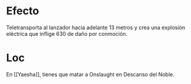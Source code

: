 # Efecto
Teletransporta al lanzador hacia adelante 13 metros y crea una explosión eléctrica que inflige 630 de daño por conmoción.
# Loc
En [[Yaesha]], tienes que matar a Onslaught en Descanso del Noble.